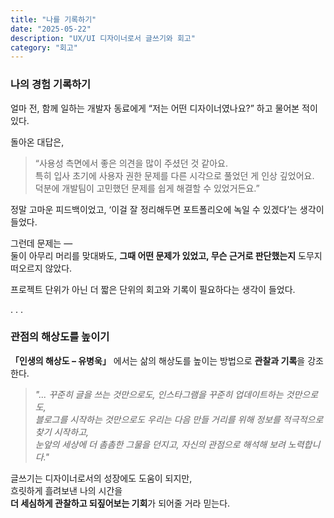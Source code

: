 ```yaml
---
title: "나를 기록하기"
date: "2025-05-22"
description: "UX/UI 디자이너로서 글쓰기와 회고"
category: "회고"
---
```

### 나의 경험 기록하기

얼마 전, 함께 일하는 개발자 동료에게 “저는 어떤 디자이너였나요?” 하고 물어본 적이 있다.

돌아온 대답은,  
> “사용성 측면에서 좋은 의견을 많이 주셨던 것 같아요.  
> 특히 입사 초기에 사용자 권한 문제를 다른 시각으로 풀었던 게 인상 깊었어요.  
> 덕분에 개발팀이 고민했던 문제를 쉽게 해결할 수 있었거든요.”

정말 고마운 피드백이었고, ‘이걸 잘 정리해두면 포트폴리오에 녹일 수 있겠다’는 생각이 들었다.  

그런데 문제는 —  
둘이 아무리 머리를 맞대봐도, **그때 어떤 문제가 있었고, 무슨 근거로 판단했는지** 도무지 떠오르지 않았다.

프로젝트 단위가 아닌 더 짧은 단위의 회고와 기록이 필요하다는 생각이 들었다.

.
.
.

### 관점의 해상도를 높이기

**「인생의 해상도 – 유병욱」** 에서는 삶의 해상도를 높이는 방법으로 **관찰과 기록**을 강조한다.

> _"... 꾸준히 글을 쓰는 것만으로도, 인스타그램을 꾸준히 업데이트하는 것만으로도,  
> 블로그를 시작하는 것만으로도 우리는 다음 만들 거리를 위해 정보를 적극적으로 찾기 시작하고,  
> 눈앞의 세상에 더 촘촘한 그물을 던지고, 자신의 관점으로 해석해 보려 노력합니다."_

글쓰기는 디자이너로서의 성장에도 도움이 되지만,  
흐릿하게 흘려보낸 나의 시간을  
**더 세심하게 관찰하고 되짚어보는 기회**가 되어줄 거라 믿는다.